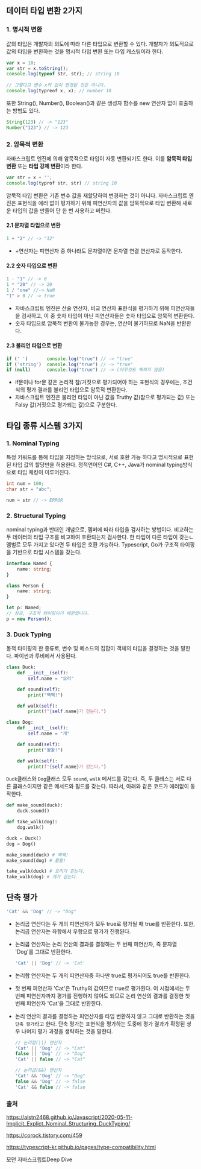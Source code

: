 ## 데이터 타입 변환 2가지

### 1. 명시적 변환
값의 타입은 개발자의 의도에 따라 다른 타입으로 변환할 수 있다. 개발자가 의도적으로 값의 타입을 변환하는 것을 명시적 타입 변환 또는 타입 캐스팅이라 한다.
```javascript
var x = 10;
var str = x.toString();
console.log(typeof str, str); // string 10
  
// 그렇다고 변수 x의 값이 변경된 것은 아니다.
console.log(typreof x, x); // number 10
```
또한 String(), Number(), Boolean()과 같은 생성자 함수를 new 연산자 없이 호출하는 방법도 있다.
```javascript
String(123) // -> "123"
Number("123") // -> 123
```
### 2. 암묵적 변환
자바스크립트 엔진에 의해 암묵적으로 타입이 자동 변환되기도 한다. 이를 **암묵적 타입 변환** 또는 **타입 강제 변환**이라 한다.
```javascript
var str = x + '';
console.log(typrof str, str) // string 10
```
암묵적 타입 변환은 기존 변수 값을 재할당하여 변경하는 것이 아니다. 자바스크립트 엔진은 표현식을 에러 없이 평가하기 위해 피연산자의 값을 암묵적으로 타입 변환해 새로운 타입의 값을 만들어 단 한 번 사용하고 버린다.

#### 2.1 문자열 타입으로 변환
```javascript
1 + "2" // -> "12"
```
- +연산자는 피연산자 중 하나라도 문자열이면 문자열 연결 연산자로 동작한다.

#### 2.2 숫자 타입으로 변환
```javascript
1 - "1" // -> 0
1 * "20" // -> 20
1 / "one" //-> NaN
"1" > 0 // -> true
```
- 자바스크립트 엔진은 산술 연산자,  비교 연산자 표현식을 평가하기 위해 피연산자들을 검사하고, 이 중 숫자 타입이 아닌 피연산자들은 숫자 타입으로 암묵적 변환한다.
- 숫자 타입으로 암묵적  변환이 불가능한 경우는, 연산이 불가하므로 NaN을 반환한다.

#### 2.3 불리언 타입으로 변환
```javascript
if (' ')       console.log("true") // -> "true"
if ('string')  console.log("true") // -> "true"
if (null)      console.log("true") // -> (아무것도 찍히지 않음)
```
- if문이나 for문 같은 논리적 참/거짓으로 평가되어야 하는 표현식의 경우에는, 조건식의 평가 결과를 불리언 타입으로 암묵적 변환한다.
- 자바스크립트 엔진은 불리언 타입이 아닌 값을 Truthy 값(참으로 평가되는 값) 또는 Falsy 값(거짓으로 평가되는 값)으로 구분한다.


## 타입 종류 시스템 3가지

### 1. Nominal Typing
특정 키워드를 통해 타입을 지정하는 방식으로, 서로 호환 가능 하다고 명시적으로 표현된 타입 값의 할당만을 허용한다. 정적언어인 C#, C++, Java가 nominal typing방식으로 타입 체킹이 이루어진다.
```java
int num = 100;
char str = "abc";

num = str // -> ERROR
```

### 2. Structural Typing
nominal typing과 반대인 개념으로, 멤버에 따라 타입을  검사하는 방법이다. 비교하는 두 데이터의 타입 구조를 비교하여 호환되는지 검사한다. 한 타입이 다른 타입이 갖는ㄴ 멤벌르 모두 가지고 있다면 두 타입은 호환 가능하다. Typescript, Go가 구조적 타이핑을 기반으로 타입 시스템을 갖는다.
```typescript
interface Named {
    name: string;
}

class Person {
    name: string;
}

let p: Named;
// 성공, 구조적 타이핑이기 때문입니다.
p = new Person();
```
### 3. Duck Typing
동적 타이핑의 한 종류로, 변수 및 메소드의 집합이 객체의 타입을 결정하는 것을 말한다. 파이썬과 루비에서 사용된다.
```python
class Duck:
    def __init__(self):
        self.name = "오리"

    def sound(self):
        print("꽥꽥!")

    def walk(self):
        print(f"{self.name}가 걷는다.")

class Dog:
    def __init__(self):
        self.name = "개"

    def sound(self):
        print("왈왈!")

    def walk(self):
        print(f"{self.name}가 걷는다.")
```
`Duck`클래스와 `Dog`클래스 모두 `sound`, `walk` 메서드를 갖는다. 즉, 두 클래스는 서로 다른 클래스이지만 같은 메서드와 필드를 갖는다. 따라서, 아래와 같은 코드가 에러없이 동작한다.
```python
def make_sound(duck):
    duck.sound()

def take_walk(dog):
    dog.walk()

duck = Duck()
dog = Dog()

make_sound(duck) # 꽥꽥!
make_sound(dog) # 왈왈!

take_walk(duck) # 오리가 걷는다.
take_walk(dog) # 개가 걷는다.
```
## 단축 평가
  ```javascript
  'Cat' && 'Dog' // -> "Dog"
  ```
- 논리곱 연산다는 두 개의 피연산자가 모두 true로 평가될 때 true를 반환한다. 또한, 논리곱 연산자는 좌항에서 우항으로 평가가 진행된다.
- 논리곱 연산자는 논리 연산의 결과를 결정하는 두 번째 피연산자, 즉 문자열 'Dog'를 그대로 반환한다.

  ```javascript
  'Cat' || 'Dog' // -> 'Cat'
  ```
- 논리합 연산자는 두 개의 피연산자중 하나만 true로 평가되어도 true를 반환한다.
- 첫 번째 피연산자 'Cat'은 Truthy의 값이므로 true로 평가횐다. 이 시점에서는 두 번째 피연산자까지 평가를 진행하지 않아도 되므로 논리 연산의 결과를 결정한 첫 번째 피연산자 'Cat'을 그대로 반환한다.
- 논리 연산의 결과를 결정하는 피연산자를 타입 변환하지 않고 그대로 반환하는 것을 `단축 평가`라고 한다. 단축 평가는 표현식을 평가하는 도중에 평가 결과가 확정된 셩우 나머지 평가 과정을 생략하는 것을 말한다.
  ```javascript
  // 논리합(||) 연산자
  'Cat' || 'Dog' // -> "Cat"
  false || 'Dog' // -> "Dog"
  'Cat' || false // -> "Cat"
  
  // 논리곱(&&) 연산자
  'Cat' && 'Dog' // -> "Dog"
  false && 'Dog' // -> false
  'Cat' && false // -> false
  ```

### 출처
https://alstn2468.github.io/Javascript/2020-05-11-Implicit_Explict_Nominal_Structuring_DuckTyping/

https://corock.tistory.com/459

https://typescript-kr.github.io/pages/type-compatibility.html

모던 자바스크립트Deep Dive

